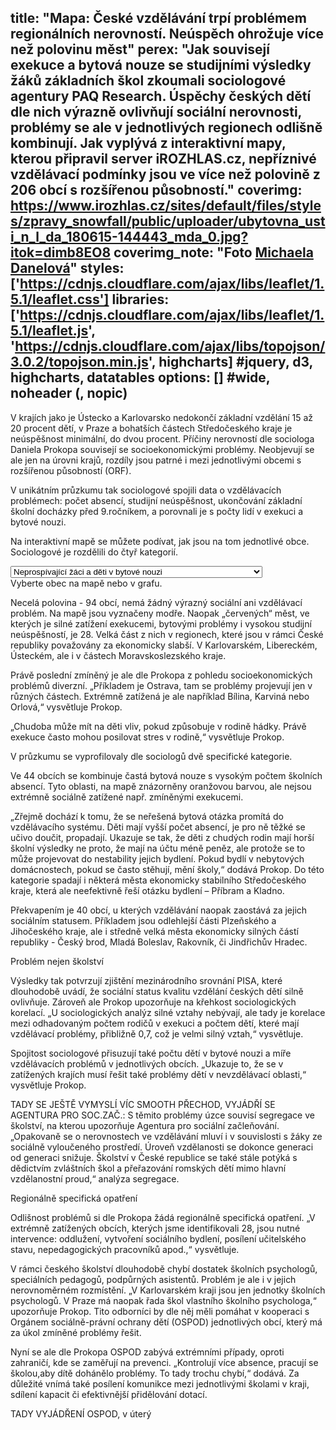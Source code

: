 title: "Mapa: České vzdělávání trpí problémem regionálních nerovností. Neúspěch ohrožuje více než polovinu měst"
perex: "Jak souvisejí exekuce a bytová nouze se studijními výsledky žáků základních škol zkoumali sociologové agentury PAQ Research. Úspěchy českých dětí dle nich výrazně ovlivňují sociální nerovnosti, problémy se ale v jednotlivých regionech odlišně kombinují. Jak vyplývá z interaktivní mapy, kterou připravil server iROZHLAS.cz, nepříznivé vzdělávací podmínky jsou ve více než polovině z 206 obcí s rozšířenou působností."
coverimg: https://www.irozhlas.cz/sites/default/files/styles/zpravy_snowfall/public/uploader/ubytovna_usti_n_l_da_180615-144443_mda_0.jpg?itok=dimb8EO8
coverimg_note: "Foto <a href='https://www.irozhlas.cz/michaela-danelova-5270376'>Michaela Danelová</a>"
styles: ['https://cdnjs.cloudflare.com/ajax/libs/leaflet/1.5.1/leaflet.css']
libraries: ['https://cdnjs.cloudflare.com/ajax/libs/leaflet/1.5.1/leaflet.js', 'https://cdnjs.cloudflare.com/ajax/libs/topojson/3.0.2/topojson.min.js', highcharts] #jquery, d3, highcharts, datatables
options: [] #wide, noheader (, nopic)
---
V krajích jako je Ústecko a Karlovarsko nedokončí základní vzdělání 15 až 20 procent dětí, v Praze a bohatších částech Středočeského kraje je neúspěšnost minimální, do dvou procent. Příčiny nerovností dle sociologa Daniela Prokopa souvisejí se socioekonomickými problémy. Neobjevují se ale jen na úrovni krajů, rozdíly jsou patrné i mezi jednotlivými obcemi s rozšířenou působností (ORF). 

V unikátním průzkumu tak sociologové spojili data o vzdělávacích problémech: počet absencí, studijní neúspěšnost, ukončování základní školní docházky před 9.ročníkem, a porovnali je s počty lidí v exekuci a bytové nouzi.

Na interaktivní mapě se můžete podívat, jak jsou na tom jednotlivé obce. Sociologové je rozdělili do čtyř kategorií.  

<wide>
	<div id="viz">
		<div id="mapa"></div>
		<div id="chartbox">
			<div id="topicsel">
			<select id="tsel">
				<option value="CSI_NEPR_POD|BYD_CDC_POD">Neprospívající žáci a děti v bytové nouzi</option>
				<option value="CSI_NEPR_POD|EXE_EXROD_POD">Neprospívající žáci a rodiče v exekuci</option>
				<option value="CSI_ZMES_HOD_MEAN|ZSK_FINE_POD">Průměrné zameškané hodiny a žáci s nedokončeným vzděláním</option>
				</select>
			</div>
			<div id="corchart"></div>
		</div>
	</div>
	<div id="ttip">Vyberte obec na mapě nebo v grafu.</div>
</wide>


Necelá polovina - 94 obcí, nemá žádný výrazný sociální ani vzdělávací problém. Na mapě jsou vyznačeny modře. Naopak „červených“ měst, ve kterých je silné zatížení exekucemi, bytovými problémy i vysokou studijní neúspěšností, je 28. Velká část z nich v regionech, které jsou v rámci České republiky považovány za ekonomicky slabší. V Karlovarském, Libereckém, Ústeckém, ale i v částech Moravskoslezského kraje. 

Právě poslední zmíněný je ale dle Prokopa z pohledu socioekonomických problémů diverzní. „Příkladem je Ostrava, tam se problémy projevují jen v různých částech. Extrémně zatížená je ale například Bílina, Karviná nebo Orlová,“ vysvětluje Prokop.

„Chudoba může mít na děti vliv, pokud způsobuje v rodině hádky. Právě exekuce často mohou posilovat stres v rodině,“ vysvětluje Prokop.

V průzkumu se vyprofilovaly dle sociologů dvě specifické kategorie.

Ve 44 obcích se kombinuje častá bytová nouze s vysokým počtem školních absencí. Tyto oblasti, na mapě znázorněny oranžovou barvou, ale nejsou extrémně sociálně zatížené např. zmíněnými exekucemi. 

„Zřejmě dochází k tomu, že se neřešená bytová otázka promítá do vzdělávacího systému. Děti mají vyšší počet absencí, je pro ně těžké se učivo doučit, propadají. Ukazuje se tak, že děti z chudých rodin mají horší školní výsledky ne proto, že mají na účtu méně peněz, ale protože se to může projevovat do nestability jejich bydlení. Pokud bydlí v nebytových domácnostech, pokud se často stěhují, mění školy,“ dodává Prokop. Do této kategorie spadají i některá města ekonomicky stabilního Středočeského kraje, která ale neefektivně řeší otázku bydlení – Příbram a Kladno.

Překvapením je 40 obcí, u kterých vzdělávání naopak zaostává za jejich sociálním statusem. Příkladem jsou odlehlejší části Plzeňského a Jihočeského kraje, ale i středně velká města ekonomicky silných částí republiky - Český brod, Mladá Boleslav, Rakovník, či Jindřichův Hradec.

Problém nejen školství

Výsledky tak potvrzují zjištění mezinárodního srovnání PISA, které dlouhodobě uvádí, že sociální status kvalitu vzdělání českých dětí silně ovlivňuje. Zároveň ale Prokop upozorňuje na křehkost sociologických korelací. „U sociologických analýz silné vztahy nebývají, ale tady je korelace mezi odhadovaným počtem rodičů v exekuci a počtem dětí, které mají vzdělávací problémy, přibližně 0,7, což je velmi silný vztah,“ vysvětluje. 

Spojitost sociologové přisuzují také počtu dětí v bytové nouzi a míře vzdělávacích problémů v jednotlivých obcích. „Ukazuje to, že se v zatížených krajích musí řešit také problémy dětí v nevzdělávací oblasti,“ vysvětluje Prokop. 

TADY SE JEŠTĚ VYMYSLÍ VÍC SMOOTH PŘECHOD, VYJÁDŘÍ SE AGENTURA PRO SOC.ZAČ.: S těmito problémy úzce souvisí segregace ve školství, na kterou upozorňuje Agentura pro sociální začleňování. „Opakovaně se o  nerovnostech ve vzdělávání mluví i  v  souvislosti s  žáky ze sociálně vyloučeného prostředí. Úroveň vzdělanosti se dokonce generaci od generaci snižuje. Školství v České republice se také stále potýká s dědictvím zvláštních škol a přeřazování romských dětí mimo hlavní vzdělanostní proud,“ analýza segregace. 

Regionálně specifická opatření 

Odlišnost problémů si dle Prokopa žádá regionálně specifická opatření. „V extrémně zatížených obcích, kterých jsme identifikovali 28, jsou nutné intervence: oddlužení, vytvoření sociálního bydlení, posílení učitelského stavu, nepedagogických pracovníků apod.,“ vysvětluje. 

V rámci českého školství dlouhodobě chybí dostatek školních psychologů, speciálních pedagogů, podpůrných asistentů. Problém je ale i v jejich nerovnoměrném rozmístění. „V Karlovarském kraji jsou jen jednotky školních psychologů. V Praze má naopak řada škol vlastního školního psychologa,“ upozorňuje Prokop. Tito odborníci by dle něj měli pomáhat v kooperaci s Orgánem sociálně-právní ochrany dětí (OSPOD) jednotlivých obcí, který má za úkol zmíněné problémy řešit.

Nyní se ale dle Prokopa OSPOD zabývá extrémními případy, oproti zahraničí, kde se zaměřují na prevenci. „Kontrolují více absence, pracují se školou,aby dítě dohánělo problémy. To tady trochu chybí,“ dodává. Za důležité vnímá také posílení komunikce mezi jednotlivými školami v kraji, sdílení kapacit či efektivnější přidělování dotací.

TADY VYJÁDŘENÍ OSPOD, v úterý